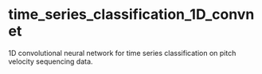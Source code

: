 # time_series_classification_1D_convnet
1D convolutional neural network for time series classification on pitch velocity sequencing data.
